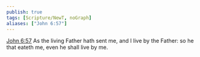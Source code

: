 ```yaml
---
publish: true
tags: [Scripture/NewT, noGraph]
aliases: ["John 6:57"]
---
```

[John 6:57](https://churchofjesuschrist.org/study/scriptures/nt/john/6?lang=eng&id=p57#p57) As the living Father hath sent me, and I live by the Father: so he that eateth me, even he shall live by me.
